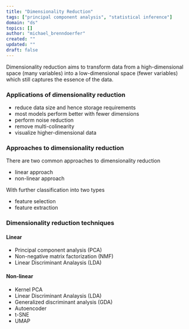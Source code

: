 ```yaml
---
title: "Dimensionality Reduction"
tags: ["principal component analysis", "statistical inference"]
domain: "ds"
topics: []
author: "michael_brenndoerfer"
created: ""
updated: ""
draft: false
---
```


Dimensionality reduction aims to transform data from a high-dimensional space (many variables) into a low-dimensional space (fewer variables) which still captures the essence of the data.

### Applications of dimensionality reduction

- reduce data size and hence storage requirements
- most models perform better with fewer dimensions
- perform noise reduction
- remove multi-colinearity
- visualize higher-dimensional data

### Approaches to dimensionality reduction

There are two common approaches to dimensionality reduction

- linear approach
- non-linear approach

With further classification into two types

- feature selection
- feature extraction

### Dimensionality reduction techniques

#### Linear

- Principal component analysis (PCA)
- Non-negative matrix factorization (NMF)
- Linear Discriminant Analaysis (LDA)

#### Non-linear

- Kernel PCA
- Linear Discriminant Analaysis (LDA)
- Generalized discriminant analysis (GDA)
- Autoencoder
- t-SNE
- UMAP
